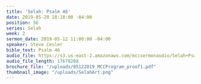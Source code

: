 ```yaml
---
title: 'Selah: Psalm 46'
date: 2019-05-20 18:18:00 -04:00
position: 56
series: Selah
week: 2
sermon_date: 2019-05-12 11:00:00 -04:00
speaker: Steve Cesler
bible_text: Psalm 46
audio_file: https://s3.us-east-2.amazonaws.com/mccsermonaudio/Selah+Psalm+46.lite.mp3
audio_file_length: 17678208
brochure_file: "/uploads/05122019_MCCProgram_proof1.pdf"
thumbnail_image: "/uploads/SelahArt.png"
---
```


